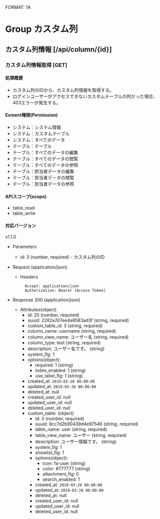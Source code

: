 FORMAT: 1A
 
# Group カスタム列

## カスタム列情報 [/api/column/{id}]
 
### カスタム列情報取得 [GET]
 
#### 処理概要
* カスタム列のIDから、カスタム列情報を取得する。
* ログインユーザーがアクセスできないカスタムテーブルの列だった場合、403エラーが発生する。

#### Exment権限(Permission)
+ システム：システム情報
+ システム：カスタムテーブル
+ システム：すべてのデータ
+ テーブル：テーブル
+ テーブル：すべてのデータの編集
+ テーブル：すべてのデータの閲覧
+ テーブル：すべてのデータの参照
+ テーブル：担当者データの編集
+ テーブル：担当者データの閲覧
+ テーブル：担当者データの参照

#### APIスコープ(scope)
+ table_read
+ table_write

#### 対応バージョン
v1.1.0

+ Parameters
    + id: 3 (number, required) - カスタム列のID
 
+ Request (application/json)

    + Headers

            Accept: application/json
            Authorization: Bearer (Access Token)


+ Response 200 (application/json)
    + Attributes(object)
        + id: 25 (number, required)
        + suuid: 2282a7d7ee4a8583ad3f (string, required)
        + custom_table_id: 3 (string, required)
        + column_name: username (string, required)
        + column_view_name: ユーザー名 (string, required)
        + column_type: text (string, required)
        + description: ユーザー名です。 (string)
        + system_flg: 1
        + options(object): 
            + required: 1 (string)
            + index_enabled: 1 (string)
            + use_label_flg: 1 (string)
        + created_at: `2019-03-28 00:00:00`
        + updated_at: `2019-03-28 00:00:00`
        + deleted_at: null
        + created_user_id: null
        + updated_user_id: null
        + deleted_user_id: null
        + custom_table: (object)
            + id: 3 (number, required)
            + suuid: 8cc7d2b90439d4e97546 (string, required)
            + table_name: user (string, required)
            + table_view_name: ユーザー (string, required)
            + description: ユーザー情報です。 (string)
            + system_flg: 1
            + showlist_flg: 1
            + options(object): 
                + icon: fa-user (string)
                + color: #777777 (string)
                + attachment_flg: 0
                + search_enabled: 1
            + created_at: `2019-03-28 00:00:00`
            + updated_at: `2019-03-28 00:00:00`
            + deleted_at: null
            + created_user_id: null
            + updated_user_id: null
            + deleted_user_id: null

